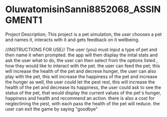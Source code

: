 # OluwatomisinSanni8852068_ASSINGMENT1

Project Description;
This project is a pet simulation, the user chooses a pet and names it, interacts with it and gets feedback on it wellbeing.

//INSTRUCTIONS FOR USE//
The user (you) must input a type of pet and then name it when prompted. the app will then display the inital stats and ask the user what to do, the user can then select from the options listed , how they would like to interact with the pet. the user can feed the pet; this will increase the health of the pet and decrese hunger,
the user can also play with the pet, this will increase the happiness of the pet and increase the hunger as well,
the user could let the pest rest, this will increase the health of the pet and decrease its happiness,
the user could ask to see the status of the pet, that would display the current values of the pet's hunger, happiness and health and recommend an action.
there is also a cost for neglectining the pest, with each pass the health of the pet will reduce.
the user can exit the game by saying "goodbye"
